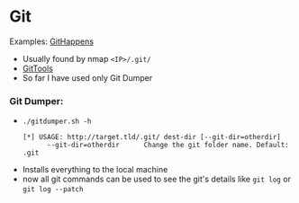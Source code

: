 # Git

Examples: [GitHappens](https://github.com/TranquilWind/CTFWriteups/blob/main/TryHackMe/GitHappens.md)


- Usually found by nmap `<IP>/.git/`
- [GitTools](https://github.com/internetwache/GitTools)
- So far I have used only Git Dumper

### Git Dumper:
- ```
  ./gitdumper.sh -h

  [*] USAGE: http://target.tld/.git/ dest-dir [--git-dir=otherdir]
		--git-dir=otherdir		Change the git folder name. Default: .git
  ```
- Installs everything to the local machine
- now all git commands can be used to see the git's details like `git log` or `git log --patch`
